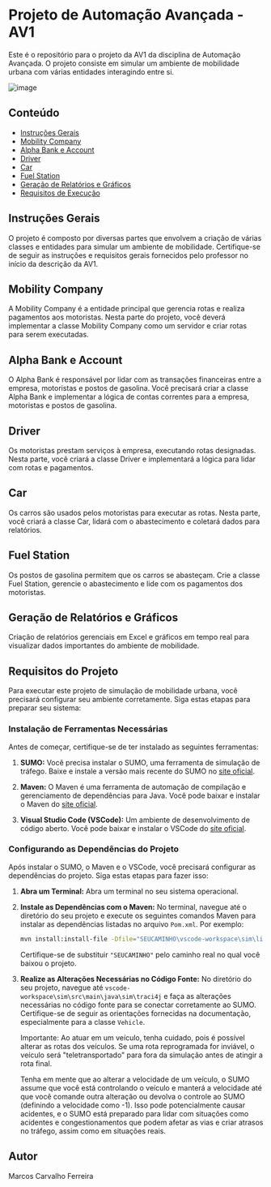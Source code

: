 # Projeto de Automação Avançada - AV1

Este é o repositório para o projeto da AV1 da disciplina de Automação Avançada. O projeto consiste em simular um ambiente de mobilidade urbana com várias entidades interagindo entre si.

![image](https://github.com/MarquinhoCF/Avaliacao_1-Automacao_Avancada/assets/Ilustracao_AV1.png)

## Conteúdo

- [Instruções Gerais](#instruções-gerais)
- [Mobility Company](#mobility-company)
- [Alpha Bank e Account](#alpha-bank-e-account)
- [Driver](#driver)
- [Car](#car)
- [Fuel Station](#fuel-station)
- [Geração de Relatórios e Gráficos](#geração-de-relatórios-e-gráficos)
- [Requisitos de Execução](#requisitos-de-execução)

## Instruções Gerais

O projeto é composto por diversas partes que envolvem a criação de várias classes e entidades para simular um ambiente de mobilidade. Certifique-se de seguir as instruções e requisitos gerais fornecidos pelo professor no início da descrição da AV1.

## Mobility Company

A Mobility Company é a entidade principal que gerencia rotas e realiza pagamentos aos motoristas. Nesta parte do projeto, você deverá implementar a classe Mobility Company como um servidor e criar rotas para serem executadas.

## Alpha Bank e Account

O Alpha Bank é responsável por lidar com as transações financeiras entre a empresa, motoristas e postos de gasolina. Você precisará criar a classe Alpha Bank e implementar a lógica de contas correntes para a empresa, motoristas e postos de gasolina.

## Driver

Os motoristas prestam serviços à empresa, executando rotas designadas. Nesta parte, você criará a classe Driver e implementará a lógica para lidar com rotas e pagamentos.

## Car

Os carros são usados pelos motoristas para executar as rotas. Nesta parte, você criará a classe Car, lidará com o abastecimento e coletará dados para relatórios.

## Fuel Station

Os postos de gasolina permitem que os carros se abasteçam. Crie a classe Fuel Station, gerencie o abastecimento e lide com os pagamentos dos motoristas.

## Geração de Relatórios e Gráficos

Criação de relatórios gerenciais em Excel e gráficos em tempo real para visualizar dados importantes do ambiente de mobilidade.

## Requisitos do Projeto

Para executar este projeto de simulação de mobilidade urbana, você precisará configurar seu ambiente corretamente. Siga estas etapas para preparar seu sistema:

### Instalação de Ferramentas Necessárias

Antes de começar, certifique-se de ter instalado as seguintes ferramentas:

1. **SUMO:** Você precisa instalar o SUMO, uma ferramenta de simulação de tráfego. Baixe e instale a versão mais recente do SUMO no [site oficial](https://sumo.dlr.de/docs/index.html).

2. **Maven:** O Maven é uma ferramenta de automação de compilação e gerenciamento de dependências para Java. Você pode baixar e instalar o Maven do [site oficial](https://maven.apache.org/).

3. **Visual Studio Code (VSCode):** Um ambiente de desenvolvimento de código aberto. Você pode baixar e instalar o VSCode do [site oficial](https://code.visualstudio.com/download).

### Configurando as Dependências do Projeto

Após instalar o SUMO, o Maven e o VSCode, você precisará configurar as dependências do projeto. Siga estas etapas para fazer isso:

1. **Abra um Terminal:** Abra um terminal no seu sistema operacional.

2. **Instale as Dependências com o Maven:** No terminal, navegue até o diretório do seu projeto e execute os seguintes comandos Maven para instalar as dependências listadas no arquivo `Pom.xml`. Por exemplo:

   ```bash
   mvn install:install-file -Dfile="SEUCAMINHO\vscode-workspace\sim\lib\libsumo-1.18.0.jar" -DgroupId="libsumo-1.18.0" -DartifactId="libsumo-1.18.0" -Dversion="libsumo-1.18.0" -Dpackaging="jar" -DgeneratePom=true
   ```

   Certifique-se de substituir `"SEUCAMINHO"` pelo caminho real no qual você baixou o projeto.

3. **Realize as Alterações Necessárias no Código Fonte:** No diretório do seu projeto, navegue até `vscode-workspace\sim\src\main\java\sim\traci4j` e faça as alterações necessárias no código fonte para se conectar corretamente ao SUMO. Certifique-se de seguir as orientações fornecidas na documentação, especialmente para a classe `Vehicle`.

   Importante: Ao atuar em um veículo, tenha cuidado, pois é possível alterar as rotas dos veículos. Se uma rota reprogramada for inviável, o veículo será "teletransportado" para fora da simulação antes de atingir a rota final.

   Tenha em mente que ao alterar a velocidade de um veículo, o SUMO assume que você está controlando o veículo e manterá a velocidade até que você comande outra alteração ou devolva o controle ao SUMO (definindo a velocidade como -1). Isso pode potencialmente causar acidentes, e o SUMO está preparado para lidar com situações como acidentes e congestionamentos que podem afetar as vias e criar atrasos no tráfego, assim como em situações reais.

## Autor

Marcos Carvalho Ferreira